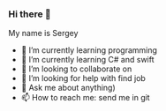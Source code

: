 ### Hi there 👋
My name is Sergey

- 🔭 I’m currently learning programming
- 🌱 I’m currently learning C# and swift
- 👯 I’m looking to collaborate on 
- 🤔 I’m looking for help with find job 
- 💬 Ask me about anything)
- 📫 How to reach me: send me in git
